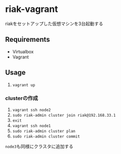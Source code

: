 # riak-vagrant

riakをセットアップした仮想マシンを3台起動する

## Requirements

- Virtualbox
- Vagrant

## Usage

1. `vagrant up`

### clusterの作成

1. `vagrant ssh node2`
2. `sudo riak-admin cluster join riak@192.168.33.1`
3. `exit`
4. `vagrant ssh node1`
5. `sudo riak-admin cluster plan`
6. `sudo riak-admin cluster commit`

`node3`も同様にクラスタに追加する